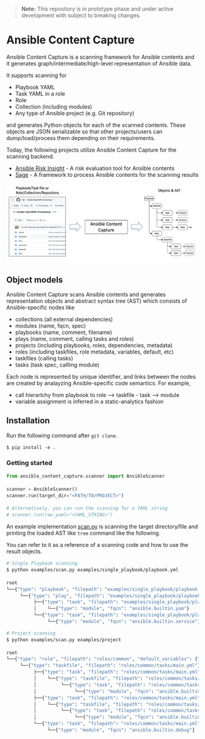 > **Note:** This repository is in prototype phase and under active development with subject to breaking changes.

# Ansible Content Capture

Ansible Content Capture is a scanning framework for Ansible contents and it generates graph/intermediate/high-level representation of Ansible data.

It supports scanning for
- Playbook YAML
- Task YAML in a role
- Role
- Collection (including modules)
- Any type of Ansible project (e.g. Git repository)

and generates Python objects for each of the scanned contents. These objects are JSON serializable so that other projects/users can dump/load/process them depending on their requirements.

Today, the following projects utilize Ansible Content Capture for the scanning backend.

- [Ansible Risk Insight](https://github.com/ansible/ansible-risk-insight) - A risk evaluation tool for Ansible contents
- [Sage](https://github.com/IBM/sage) - A framework to process Ansible contents for the scanning results


![overview](docs/images/ansible-content-capture-overview.png)


## Object models

Ansible Content Capture scans Ansible contents and generates representation objects and abstract syntax tree (AST) which consists of Ansible-specific nodes like
- collections (all external dependencies)
- modules (name, fqcn, spec)
- playbooks (name, comment, filename)
- plays (name, comment, calling tasks and roles)
- projects (including playbooks, roles, dependencies, metadata)
- roles (including taskfiles, role metadata, variables, default, etc)
- taskfiles (calling tasks)
- tasks (task spec, callling module)

Each node is represented by unique identifier, and links between the nodes are created by analayzing Ansible-specific code semantics. For example, 
- call hierarlchy from playbook to role --> taskfile - task --> module
- variable assignment is inferred in a static-analytics fashion

## Installation

Run the following command after `git clone`.

```
$ pip install -e .
```

### Getting started

```python
from ansible_content_capture.scanner import AnsibleScanner

scanner = AnsibleScanner()
scanner.run(target_dir="<PATH/TO/PROJECT>")

# Alternatively, you can run the scanning for a YAML string
# scanner.run(raw_yaml="<YAML_STRING>")
```

An example implementation [scan.py](examples/scan.py) is scanning the target directory/file and printing the loaded AST like `tree` command like the following.

You can refer to it as a reference of a scanning code and how to use the result objects.

```bash
# Single Playbook scanning
$ python examples/scan.py examples/single_playbook/playbook.yml

root
└──{"type": "playbook", "filepath": "examples/single_playbook/playbook.yml"}
     └──{"type": "play", "filepath": "examples/single_playbook/playbook.yml"}
          ├──{"type": "task", "filepath": "examples/single_playbook/playbook.yml", "lines": "4 - 8", "name": "Ensure apache is at the latest version", "module": "yum"}
          │    └──{"type": "module", "fqcn": "ansible.builtin.yum"}
          └──{"type": "task", "filepath": "examples/single_playbook/playbook.yml", "lines": "9 - 13", "name": "Ensure apache is running", "module": "service"}
               └──{"type": "module", "fqcn": "ansible.builtin.service"}
```

```bash
# Project scanning
$ python examples/scan.py examples/project

root
└──{"type": "role", "filepath": "roles/common", "default_variables": {"foo": "bar"}}
     └──{"type": "taskfile", "filepath": "roles/common/tasks/main.yml"}
          ├──{"type": "task", "filepath": "roles/common/tasks/main.yml", "lines": "2 - 5", "name": "Install the correct web server for RHEL", "module": "ansible.builtin.import_tasks"}
          │    └──{"type": "taskfile", "filepath": "roles/common/tasks/redhat.yml"}
          │         └──{"type": "task", "filepath": "roles/common/tasks/redhat.yml", "lines": "2 - 6", "name": "Install web server", "module": "ansible.builtin.yum"}
          │              └──{"type": "module", "fqcn": "ansible.builtin.yum"}
          ├──{"type": "task", "filepath": "roles/common/tasks/main.yml", "lines": "6 - 9", "name": "Install the correct web server for Debian", "module": "ansible.builtin.import_tasks"}
          │    └──{"type": "taskfile", "filepath": "roles/common/tasks/debian.yml"}
          │         └──{"type": "task", "filepath": "roles/common/tasks/debian.yml", "lines": "2 - 6", "name": "Install web server", "module": "ansible.builtin.apt"}
          │              └──{"type": "module", "fqcn": "ansible.builtin.apt"}
          └──{"type": "task", "filepath": "roles/common/tasks/main.yml", "lines": "10 - 13", "name": "Print a variable", "module": "debug"}
               └──{"type": "module", "fqcn": "ansible.builtin.debug"}
```
